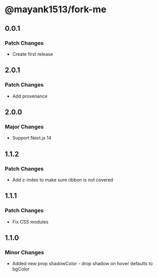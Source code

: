 # @mayank1513/fork-me

## 0.0.1

### Patch Changes

- Create first release

## 2.0.1

### Patch Changes

- Add provenance

## 2.0.0

### Major Changes

- Support Next.js 14

## 1.1.2

### Patch Changes

- Add z-index to make sure ribbon is not covered

## 1.1.1

### Patch Changes

- Fix CSS modules

## 1.1.0

### Minor Changes

- Added new prop shadowColor - drop shadow on hover defaults to bgColor

